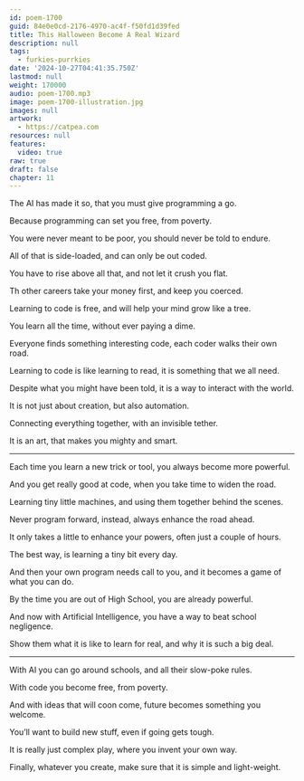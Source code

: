 ```yaml
---
id: poem-1700
guid: 84e0e0cd-2176-4970-ac4f-f50fd1d39fed
title: This Halloween Become A Real Wizard
description: null
tags:
  - furkies-purrkies
date: '2024-10-27T04:41:35.750Z'
lastmod: null
weight: 170000
audio: poem-1700.mp3
image: poem-1700-illustration.jpg
images: null
artwork:
  - https://catpea.com
resources: null
features:
  video: true
raw: true
draft: false
chapter: 11
---
```


The AI has made it so,
that you must give programming a go.

Because programming can set you free,
from poverty.

You were never meant to be poor,
you should never be told to endure.

All of that is side-loaded,
and can only be out coded.

You have to rise above all that,
and not let it crush you flat.

Th other careers take your money first,
and keep you coerced.

Learning to code is free,
and will help your mind grow like a tree.

You learn all the time,
without ever paying a dime.

Everyone finds something interesting code,
each coder walks their own road.

Learning to code is like learning to read,
it is something that we all need.

Despite what you might have been told,
it is a way to interact with the world.

It is not just about creation,
but also automation.

Connecting everything together,
with an invisible tether.

It is an art,
that makes you mighty and smart.

---

Each time you learn a new trick or tool,
you always become more powerful.

And you get really good at code,
when you take time to widen the road.

Learning tiny little machines,
and using them together behind the scenes.

Never program forward, instead,
always enhance the road ahead.

It only takes a little to enhance your powers,
often just a couple of hours.

The best way,
is learning a tiny bit every day.

And then your own program needs call to you,
and it becomes a game of what you can do.

By the time you are out of High School,
you are already powerful.

And now with Artificial Intelligence,
you have a way to beat school negligence.

Show them what it is like to learn for real,
and why it is such a big deal.

---

With AI you can go around schools,
and all their slow-poke rules.

With code you become free,
from poverty.

And with ideas that will coon come,
future becomes something you welcome.

You’ll want to build new stuff,
even if going gets tough.

It is really just complex play,
where you invent your own way.

Finally, whatever you create,
make sure that it is simple and light-weight.
